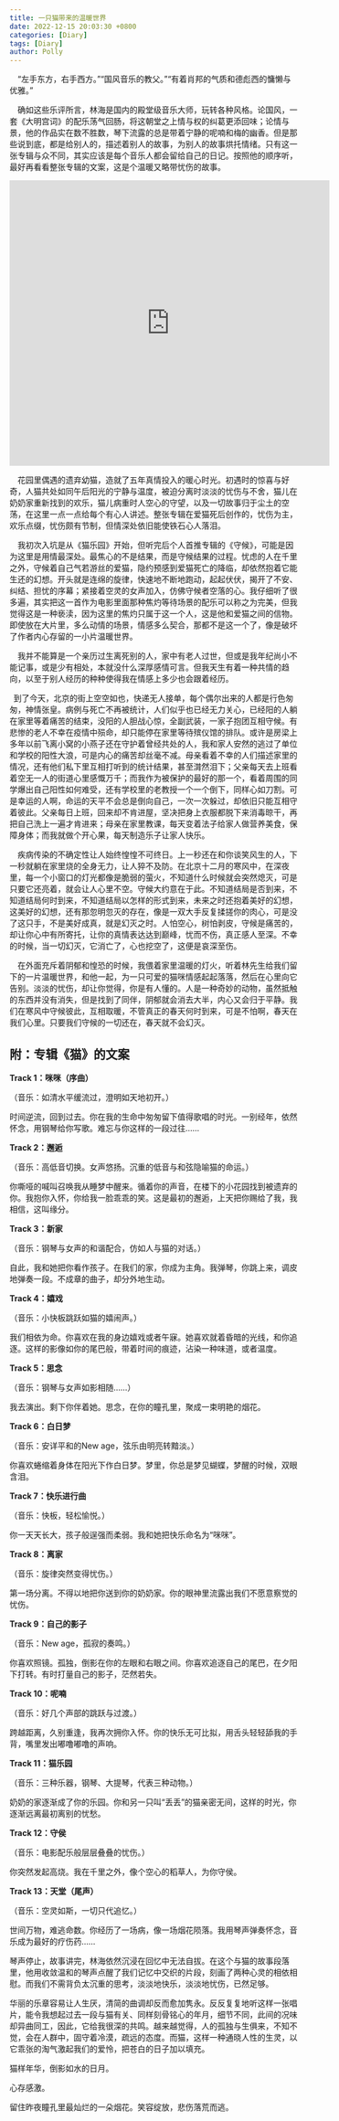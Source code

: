 ```yaml
---
title: 一只猫带来的温暖世界
date: 2022-12-15 20:03:30 +0800
categories: [Diary]
tags: [Diary]
author: Polly
---
```


&ensp;&ensp;“左手东方，右手西方。”“国风音乐的教父。”“有着肖邦的气质和德彪西的慵懒与优雅。”

&ensp;&ensp;确如这些乐评所言，林海是国内的殿堂级音乐大师，玩转各种风格。论国风，一套《大明宫词》的配乐荡气回肠，将这朝堂之上情与权的纠葛更添回味；论情与景，他的作品实在数不胜数，琴下流露的总是带着宁静的呢喃和梅的幽香。但是那些说到底，都是给别人的，描述着别人的故事，为别人的故事烘托情绪。只有这一张专辑与众不同，其实应该是每个音乐人都会留给自己的日记。按照他的顺序听，最好再看看整张专辑的文案，这是个温暖又略带忧伤的故事。

<iframe width="560" height="500" src="https://www.youtube.com/embed/videoseries?list=PLlwXH2I8D6tDe8YWpcTa5v6YKLMFgJRA1" title="YouTube video player" frameborder="0" allow="accelerometer; autoplay; clipboard-write; encrypted-media; gyroscope; picture-in-picture" allowfullscreen></iframe>

&ensp;&ensp;花园里偶遇的遗弃幼猫，造就了五年真情投入的暖心时光。初遇时的惊喜与好奇，人猫共处如同午后阳光的宁静与温度，被迫分离时淡淡的忧伤与不舍，猫儿在奶奶家重新找到的欢乐，猫儿病重时人空心的守望，以及一切故事归于尘土的空荡，在这里一点一点给每个有心人讲述。整张专辑在爱猫死后创作的，忧伤为主，欢乐点缀，忧伤颇有节制，但情深处依旧能使铁石心人落泪。

&ensp;&ensp;我初次入坑是从《猫乐园》开始，但听完后个人首推专辑的《守候》，可能是因为这里是用情最深处。最焦心的不是结果，而是守候结果的过程。忧虑的人在千里之外，守候着自己气若游丝的爱猫，隐约预感到爱猫死亡的降临，却依然抱着它能生还的幻想。开头就是连绵的旋律，快速地不断地跑动，起起伏伏，揭开了不安、纠结、担忧的序幕；紧接着空灵的女声加入，仿佛守候者空落的心。我仔细听了很多遍，其实把这一首作为电影里面那种焦灼等待场景的配乐可以称之为完美，但我觉得这是一种亵渎，因为这里的焦灼只属于这一个人，这是他和爱猫之间的信物。即使放在大片里，多么动情的场景，情感多么契合，那都不是这一个了，像是破坏了作者内心存留的一小片温暖世界。

&ensp;&ensp;我并不能算是一个亲历过生离死别的人，家中有老人过世，但或是我年纪尚小不能记事，或是少有相处，本就没什么深厚感情可言。但我天生有着一种共情的趋向，以至于别人经历的种种使得我在情感上多少也会跟着经历。

&ensp;到了今天，北京的街上空空如也，快递无人接单，每个偶尔出来的人都是行色匆匆，神情张皇。病例与死亡不再被统计，人们似乎也已经无力关心，已经阳的人躺在家里等着痛苦的结束，没阳的人胆战心惊，全副武装，一家子抱团互相守候。有悲惨的老人不幸在疫情中殒命，却只能停在家里等待殡仪馆的排队。或许是房梁上多年以前飞离小窝的小燕子还在守护着曾经共处的人，我和家人安然的逃过了单位和学校的阳性大浪，可是内心的痛苦却丝毫不减。母亲看着不幸的人们描述家里的情况，还有他们私下里互相打听到的统计结果，甚至潸然泪下；父亲每天去上班看着空无一人的街道心里感慨万千；而我作为被保护的最好的那一个，看着周围的同学爆出自己阳性如何难受，还有学校里的老教授一个一个倒下，同样心如刀割。可是幸运的人啊，命运的天平不会总是倒向自己，一次一次躲过，却依旧只能互相守着彼此。父亲每日上班，回来却不肯进屋，坚决把身上衣服都脱下来消毒晾干，再把自己洗上一遍才肯进来；母亲在家里教课，每天变着法子给家人做营养美食，保障身体；而我就做个开心果，每天制造乐子让家人快乐。

&ensp;&ensp;疾病传染的不确定性让人始终惶惶不可终日。上一秒还在和你谈笑风生的人，下一秒就躺在家里烧的全身无力，让人猝不及防。在北京十二月的寒风中，在深夜里，每一个小窗口的灯光都像是脆弱的萤火，不知道什么时候就会突然熄灭，可是只要它还亮着，就会让人心里不空。守候大约意在于此。不知道结局是否到来，不知道结局何时到来，不知道结局以怎样的形式到来，未来之时还抱着美好的幻想，这美好的幻想，还有那忽明忽灭的存在，像是一双大手反复揉搓你的肉心，可是没了这只手，不是美好成真，就是幻灭之时。人怕空心，树怕剥皮，守候是痛苦的，却让你心中有所寄托，让你的真情表达达到巅峰，忧而不伤，真正感人至深。不幸的时候，当一切幻灭，它消亡了，心也挖空了，这便是哀深至伤。

&ensp;&ensp;在外面充斥着阴郁和惶恐的时候，我偎着家里温暖的灯火，听着林先生给我们留下的一片温暖世界，和他一起，为一只可爱的猫咪情感起起落落，然后在心里向它告别。淡淡的忧伤，却让你觉得，你是有人懂的。人是一种奇妙的动物，虽然抵触的东西并没有消失，但是找到了同伴，阴郁就会消去大半，内心又会归于平静。我们在寒风中守候彼此，互相取暖，不管真正的春天何时到来，可是不怕啊，春天在我们心里。只要我们守候的一切还在，春天就不会幻灭。





## 附：专辑《猫》的文案

**Track 1：咪咪（序曲）**

（音乐：如清水平缓流过，澄明如天地初开。）

时间逆流，回到过去。你在我的生命中匆匆留下值得歌唱的时光。一别经年，依然怀念，用钢琴给你写歌。难忘与你这样的一段过往……

**Track 2：邂逅**

（音乐：高低音切换。女声悠扬。沉重的低音与和弦隐喻猫的命运。）

你嘶哑的喊叫召唤我从睡梦中醒来。循着你的声音，在楼下的小花园找到被遗弃的你。我抱你入怀，你给我一脸乖乖的笑。这是最初的邂逅，上天把你赐给了我，我相信，这叫缘分。

**Track 3：新家**

（音乐：钢琴与女声的和谐配合，仿如人与猫的对话。）

自此，我和她把你看作孩子。在我们的家，你成为主角。我弹琴，你跳上来，调皮地弹奏一段。不成章的曲子，却分外地生动。

**Track 4：嬉戏**

（音乐：小快板跳跃如猫的嬉闹声。）

我们相依为命。你喜欢在我的身边嬉戏或者午寐。她喜欢就着昏暗的光线，和你追逐。这样的影像如你的尾巴般，带着时间的痕迹，沾染一种味道，或者温度。

**Track 5：思念**

（音乐：钢琴与女声如影相随……）

我去演出。剩下你伴着她。思念，在你的瞳孔里，聚成一束明艳的烟花。

**Track 6：白日梦**

（音乐：安详平和的New age，弦乐由明亮转黯淡。）

你喜欢蜷缩着身体在阳光下作白日梦。梦里，你总是梦见蝴蝶，梦醒的时候，双眼含泪。

**Track 7：快乐进行曲**

（音乐：快板，轻松愉悦。）

你一天天长大，孩子般逞强而柔弱。我和她把快乐命名为“咪咪”。

**Track 8：离家**

（音乐：旋律突然变得忧伤。）

第一场分离。不得以地把你送到你的奶奶家。你的眼神里流露出我们不愿意察觉的忧伤。

**Track 9：自己的影子**

（音乐：New age，孤寂的奏鸣。）

你喜欢照镜。孤独，倒影在你的左眼和右眼之间。你喜欢追逐自己的尾巴，在夕阳下打转。有时打量自己的影子，茫然若失。

**Track 10：呢喃**

（音乐：好几个声部的跳跃与过渡。）

跨越距离，久别重逢，我再次拥你入怀。你的快乐无可比拟，用舌头轻轻舔我的手背，嘴里发出嘟噜嘟噜的声响。

**Track 11：猫乐园**

（音乐：三种乐器，钢琴、大提琴，代表三种动物。）

奶奶的家逐渐成了你的乐园。你和另一只叫“丢丢”的猫亲密无间，这样的时光，你逐渐远离最初离别的忧愁。

**Track 12：守侯**

（音乐：电影配乐般层层叠叠的忧伤。）

你突然发起高烧。我在千里之外，像个空心的稻草人，为你守侯。

**Track 13：天堂（尾声）**

（音乐：空灵如斯，一切只代追忆。）

世间万物，难逃命数。你经历了一场病，像一场烟花陨落。我用琴声弹奏怀念，音乐成为最好的疗伤药……

琴声停止，故事讲完，林海依然沉浸在回忆中无法自拔。在这个与猫的故事段落里，他用收敛温和的琴声点醒了我们记忆中交织的片段，刻画了两种心灵的相依相慰。而我们不需背负太沉重的思考，淡淡地快乐，淡淡地忧伤，已然足够。

华丽的乐章容易让人生厌，清简的曲调却反而愈加隽永。反反复复地听这样一张唱片，能令我想起过去一段与猫有关、同样刻骨铭心的年月，细节不同，此间的况味却异曲同工，因此，它给我很深的共鸣。越来越觉得，人的孤独与生俱来，不知不觉，会在人群中，固守着冷漠，疏远的态度。而猫，这样一种通晓人性的生灵，以它乖张的淘气激起我们的爱怜，把苍白的日子加以填充。

猫样年华，倒影如水的日月。

心存感激。

留住昨夜瞳孔里最灿烂的一朵烟花。笑容绽放，悲伤落荒而逃。
